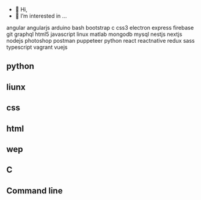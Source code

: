 - 👋 Hi,
- 👀 I’m interested in ...

angular angularjs arduino bash bootstrap c css3 electron express firebase git graphql html5 javascript linux matlab mongodb mysql nestjs nextjs nodejs photoshop postman puppeteer python react reactnative redux sass typescript vagrant vuejs

## python 
## liunx
## css
## html
## wep
## C
## Command line

